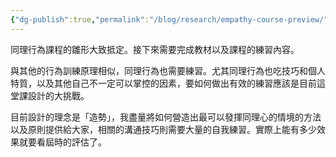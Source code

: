 ```yaml
---
{"dg-publish":true,"permalink":"/blog/research/empathy-course-preview/","title":"同理課程雛型","tags":["blog","empathy","training","intervention","ideas"]}
---
```



同理行為課程的雛形大致抵定。接下來需要完成教材以及課程的練習內容。

與其他的行為訓練原理相似，同理行為也需要練習。尤其同理行為也吃技巧和個人特質，以及其他自己不一定可以掌控的因素，要如何做出有效的練習應該是目前這堂課設計的大挑戰。

目前設計的理念是「造勢」，我盡量將如何營造出最可以發揮同理心的情境的方法以及原則提供給大家，相關的溝通技巧則需要大量的自我練習。實際上能有多少效果就要看屆時的評估了。

